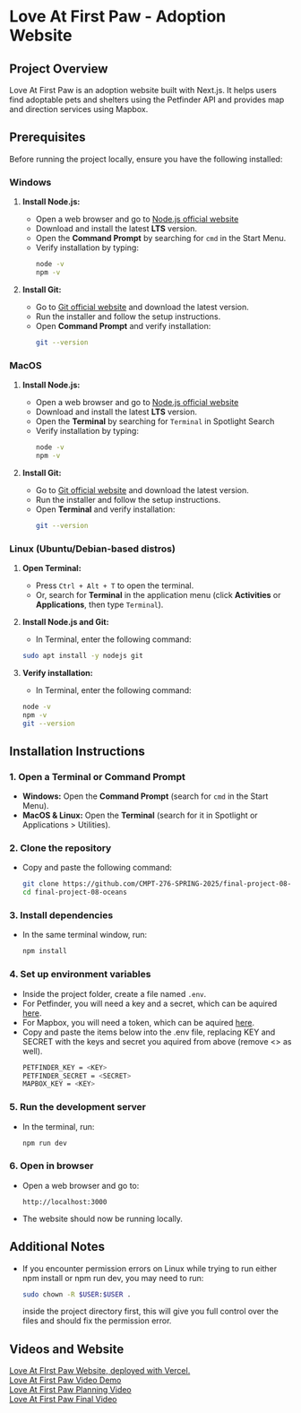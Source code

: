# Love At First Paw - Adoption Website

## Project Overview
Love At First Paw is an adoption website built with Next.js. It helps users find adoptable pets and shelters using the Petfinder API and provides map and direction services using Mapbox.

## Prerequisites
Before running the project locally, ensure you have the following installed:

### Windows
1. **Install Node.js:**
   - Open a web browser and go to [Node.js official website](https://nodejs.org/)
   - Download and install the latest **LTS** version.
   - Open the **Command Prompt** by searching for `cmd` in the Start Menu.
   - Verify installation by typing:
     ```sh
     node -v
     npm -v
     ```

2. **Install Git:**
   - Go to [Git official website](https://git-scm.com/) and download the latest version.
   - Run the installer and follow the setup instructions.
   - Open **Command Prompt** and verify installation:
     ```sh
     git --version
     ```

### MacOS
1. **Install Node.js:**
   - Open a web browser and go to [Node.js official website](https://nodejs.org/)
   - Download and install the latest **LTS** version.
   - Open the **Terminal** by searching for `Terminal` in Spotlight Search
   - Verify installation by typing:
     ```sh
     node -v
     npm -v
     ```

2. **Install Git:**
   - Go to [Git official website](https://git-scm.com/) and download the latest version.
   - Run the installer and follow the setup instructions.
   - Open **Terminal** and verify installation:
     ```sh
     git --version
     ```

### Linux (Ubuntu/Debian-based distros)
1. **Open Terminal:**  
   - Press `Ctrl + Alt + T` to open the terminal.
   - Or, search for **Terminal** in the application menu (click **Activities** or **Applications**, then type `Terminal`).

2. **Install Node.js and Git:**
   - In Terminal, enter the following command:
   ```sh
   sudo apt install -y nodejs git
   ```

3. **Verify installation:**
   - In Terminal, enter the following command:
   ```sh
   node -v
   npm -v
   git --version
   ```
   
## Installation Instructions

### 1. Open a Terminal or Command Prompt
- **Windows:** Open the **Command Prompt** (search for `cmd` in the Start Menu).
- **MacOS & Linux:** Open the **Terminal** (search for it in Spotlight or Applications > Utilities).

### 2. Clone the repository
   - Copy and paste the following command:
     ```sh
     git clone https://github.com/CMPT-276-SPRING-2025/final-project-08-oceans.git
     cd final-project-08-oceans
     ```

### 3. Install dependencies
   - In the same terminal window, run:
     ```sh
     npm install
     ```

### 4. Set up environment variables
   - Inside the project folder, create a file named `.env`.
   - For Petfinder, you will need a key and a secret, which can be aquired [here](https://www.petfinder.com/developers/).
   - For Mapbox, you will need a token, which can be aquired [here](https://www.mapbox.com/).
   - Copy and paste the items below into the .env file, replacing KEY and SECRET with the keys and secret you aquired from above (remove <> as well).
     ```sh
     PETFINDER_KEY = <KEY>
     PETFINDER_SECRET = <SECRET>
     MAPBOX_KEY = <KEY>
     ```

### 5. Run the development server
   - In the terminal, run:
     ```sh
     npm run dev
     ```

### 6. Open in browser
   - Open a web browser and go to:
     ```
     http://localhost:3000
     ```
   - The website should now be running locally.

## Additional Notes
- If you encounter permission errors on Linux while trying to run either npm install or npm run dev, you may need to run:
  ```sh
  sudo chown -R $USER:$USER .
  ```
  inside the project directory first, this will give you full control over the files and should fix the permission error.

## Videos and Website
[Love At FIrst Paw Website, deployed with Vercel.](https://love-at-first-paw.vercel.app/)\
[Love At First Paw Video Demo](https://www.youtube.com/watch?v=2pronTOjmgk)\
[Love At First Paw Planning Video](https://www.youtube.com/watch?v=47HbeDINck8)\
[Love At First Paw Final Video](https://www.youtube.com/watch?v=fSDER6X2cjM)

